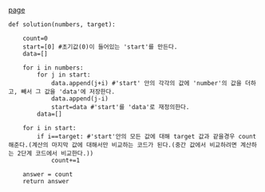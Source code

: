 [page](https://programmers.co.kr/learn/courses/30/lessons/43165)

    def solution(numbers, target):

        count=0
        start=[0] #초기값(0)이 들어있는 'start'를 만든다.
        data=[]

        for i in numbers:
            for j in start:
                data.append(j+i) #'start' 안의 각각의 값에 'number'의 값을 더하고, 빼서 그 값을 'data'에 저장한다.
                data.append(j-i)
                start=data #'start'를 'data'로 재정의한다.
            data=[]

        for i in start:
            if i==target: #'start'안의 모든 값에 대해 target 값과 같을경우 count 해준다.(계산의 마지막 값에 대해서만 비교하는 코드가 된다.(중간 값에서 비교하려면 계산하는 2단계 코드에서 비교한다.))
                count+=1

        answer = count
        return answer
